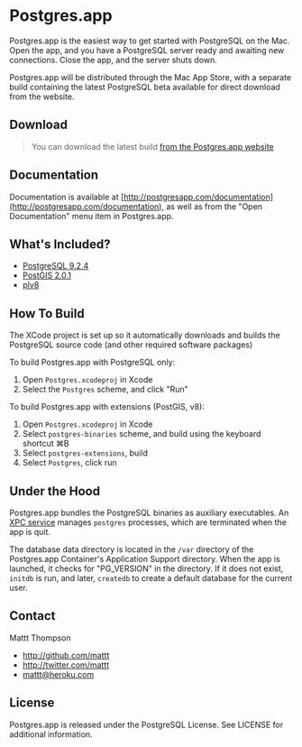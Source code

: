 # Postgres.app

Postgres.app is the easiest way to get started with PostgreSQL on the Mac. Open the app, and you have a PostgreSQL server ready and awaiting new connections. Close the app, and the server shuts down.

Postgres.app will be distributed through the Mac App Store, with a separate build containing the latest PostgreSQL beta available for direct download from the website.

## Download

> You can download the latest build [from the Postgres.app website](http://postgresapp.com/)

## Documentation

Documentation is available at [http://postgresapp.com/documentation](http://postgresapp.com/documentation), as well as from the "Open Documentation" menu item in Postgres.app.

## What's Included?

- [PostgreSQL 9.2.4](http://www.postgresql.org/docs/9.1/static/release-9-1-3.html)
- [PostGIS 2.0.1](http://postgis.refractions.net/)
- [plv8](http://code.google.com/p/plv8js/wiki/PLV8)

## How To Build

The XCode project is set up so it automatically downloads and builds the PostgreSQL source code (and other required software packages)

To build Postgres.app with PostgreSQL only:
1. Open `Postgres.xcodeproj` in Xcode
2. Select the `Postgres` scheme, and click "Run"

To build Postgres.app with extensions (PostGIS, v8):
1. Open `Postgres.xcodeproj` in Xcode
2. Select `postgres-binaries` scheme, and build using the keyboard shortcut ⌘B
3. Select `postgres-extensions`, build
4. Select `Postgres`, click run

## Under the Hood

Postgres.app bundles the PostgreSQL binaries as auxiliary executables. An [XPC service](http://developer.apple.com/library/mac/#documentation/MacOSX/Conceptual/BPSystemStartup/Chapters/CreatingXPCServices.html) manages `postgres` processes, which are terminated when the app is quit.

The database data directory is located in the `/var` directory of the Postgres.app Container's Application Support directory. When the app is launched, it checks for "PG_VERSION" in the directory. If it does not exist, `initdb` is run, and later, `createdb` to create a default database for the current user.

## Contact

Mattt Thompson

- http://github.com/mattt
- http://twitter.com/mattt
- mattt@heroku.com

## License

Postgres.app is released under the PostgreSQL License. See LICENSE for additional information.
